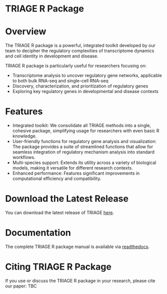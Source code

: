 # TRIAGE R Package

# Overview
The TRIAGE R package is a powerful, integrated toolkit developed by our team to decipher the regulatory complexities of transcriptome dynamics and cell identity in development and disease. 

TRIAGE R package is particularly useful for researchers focusing on:
- Transcriptome analysis to uncover regulatory gene networks, applicable to both bulk RNA-seq and single-cell RNA-seq
- Discovery, characterization, and prioritization of regulatory genes
- Exploring key regulatory genes in developmental and disease contexts

# Features
- Integrated toolkit: We consolidate all TRIAGE methods into a single, cohesive package, simplifying usage for researchers with even basic R knowledge.
- User-friendly functions for regulatory gene analysis and visualization: The package provides a suite of streamlined functions that allow for seamless integration of regulatory mechanism analysis into standard workflows.
- Multi-species support: Extends its utility across a variety of biological models, making it versatile for different research contexts.
- Enhanced performance: Features significant improvements in computational efficiency and compatibility.

# Download the Latest Release
You can download the latest release of TRIAGE [here](https://github.com/Qiongyi/TRIAGE_R_Package/releases/latest/download/TRIAGE_1.1.5.tar.gz).

# Documentation
The complete TRIAGE R package manual is available via [readthedocs](https://triage-r-package.readthedocs.io/en/latest/index.html).

# Citing TRIAGE R Package
If you use or discuss the TRIAGE R package in your research, please cite our paper: TBC
